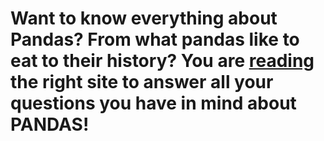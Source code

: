 # Want to know everything about Pandas? From what pandas like to eat to their history? You are <u>reading</u> the right site to answer all your questions you have in mind about PANDAS!



